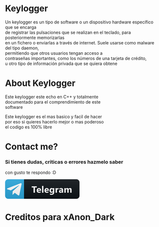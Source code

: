 # Keylogger
Un keylogger es un tipo de software o un dispositivo hardware específico que se encarga</br> 
de registrar las pulsaciones que se realizan en el teclado, para posteriormente memorizarlas </br>
en un fichero o enviarlas a través de internet. Suele usarse como malware del tipo daemon,</br> 
permitiendo que otros usuarios tengan acceso a </br>
contraseñas importantes, como los números de una tarjeta de crédito, </br>
u otro tipo de información privada que se quiera obtene

# About Keylogger
Este keylogger este echo en C++ y totalmente </br>
documentado para el comprendimiento de este </br>
software
</br>

Este keylogger es el mas basico y facil de hacer </br>
por eso si quieres hacerlo mejor o mas poderoso </br>
el codigo es 100% libre 

# Contact me?
### Si tienes dudas, criticas o errores hazmelo saber </br>
con gusto te respondo :D </br>

[![testers](https://raw.githubusercontent.com/MikeCodesDotNET/ColoredBadges/master/svg/social/telegram.svg)](https://t.me/HackForAll1)
 # Creditos para xAnon_Dark  
